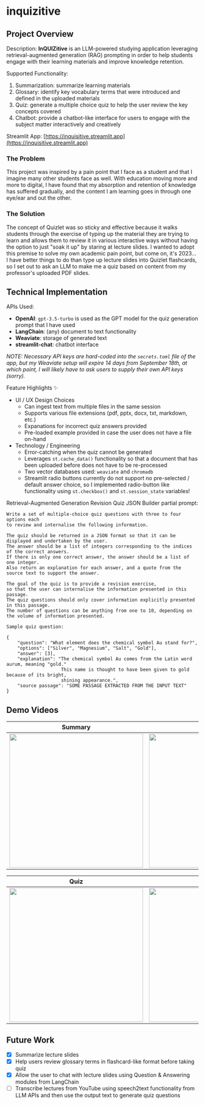 # inquizitive

## Project Overview

Description: **InQUIZitive** is an LLM-powered studying application leveraging retrieval-augmented generation (RAG) prompting in order to help students engage with their learning materials and improve knowledge retention.

Supported Functionality:

1. Summarization: summarize learning materials
2. Glossary: identify key vocabulary terms that were introduced and defined in the uploaded materials
3. Quiz: generate a multiple choice quiz to help the user review the key concepts covered
4. Chatbot: provide a chatbot-like interface for users to engage with the subject matter interactively and creatively

Streamlit App: [https://inquisitive.streamlit.app](https://inquisitive.streamlit.app)  

### The Problem

This project was inspired by a pain point that I face as a student and that I imagine many other students face as well. With education moving more and more to digital, I have found that my absorption and retention of knowledge has suffered gradually, and the content I am learning goes in through one eye/ear and out the other.

### The Solution

The concept of Quizlet was so sticky and effective because it walks students through the exercise of typing up the material they are trying to learn and allows them to review it in various interactive ways without having the option to just "soak it up" by staring at lecture slides. I wanted to adopt this premise to solve my own academic pain point, but come on, it's 2023... I have better things to do than type up lecture slides into Quizlet flashcards, so I set out to ask an LLM to make me a quiz based on content from my professor's uploaded PDF slides.

## Technical Implementation

APIs Used:
- **OpenAI**: `gpt-3.5-turbo` is used as the GPT model for the quiz generation prompt that I have used
- **LangChain**: (any) document to text functionality
- **Weaviate**: storage of generated text
- **streamlit-chat**: chatbot interface  

*NOTE: Necessary API keys are hard-coded into the `secrets.toml` file of the app, but my Weaviate setup will expire 14 days from September 18th, at which point, I will likely have to ask users to supply their own API keys (sorry).*

Feature Highlights ✨

- UI / UX Design Choices
  - Can ingest text from multiple files in the same session
  - Supports various file extensions (pdf, pptx, docx, txt, markdown, etc.)
  - Expanations for incorrect quiz answers provided
  - Pre-loaded example provided in case the user does not have a file on-hand
- Technology / Engineering
  - Error-catching when the quiz cannot be generated
  - Leverages `st.cache_data()` functionality so that a document that has been uploaded before does not have to be re-processed
  - Two vector databases used: `weaviate` and `chromadb`
  - Streamlit radio buttons currently do not support no pre-selected / default answer choice, so I implemented radio-button like functionality using `st.checkbox()` and `st.session_state` variables!

Retrieval-Augmented Generation Revision Quiz JSON Builder partial prompt:

> 
    Write a set of multiple-choice quiz questions with three to four options each 
    to review and internalise the following information.

    The quiz should be returned in a JSON format so that it can be displayed and undertaken by the user.
    The answer should be a list of integers corresponding to the indices of the correct answers.
    If there is only one correct answer, the answer should be a list of one integer.
    Also return an explanation for each answer, and a quote from the source text to support the answer.

    The goal of the quiz is to provide a revision exercise, 
    so that the user can internalise the information presented in this passage.
    The quiz questions should only cover information explicitly presented in this passage. 
    The number of questions can be anything from one to 10, depending on the volume of information presented.     

    Sample quiz question:

    {
        "question": "What element does the chemical symbol Au stand for?",
        "options": ["Silver", "Magnesium", "Salt", "Gold"],
        "answer": [3],
        "explanation": "The chemical symbol Au comes from the Latin word aurum, meaning "gold." 
                        This name is thought to have been given to gold because of its bright,
                        shining appearance.",
        "source passage": "SOME PASSAGE EXTRACTED FROM THE INPUT TEXT"
    }

## Demo Videos

| **Summary** | **Glossary** |
| --- | --- |
| <img src="./media/summary.gif" width="350"/> | <img src="./media/glossary.gif" width="350"/>  |

| **Quiz** | **Chatbot** |
| --- | --- |
| <img src="./media/quiz.gif" width="350"/> | <img src="./media/chatbot.gif" width="350"/> |


## Future Work

- [x] Summarize lecture slides
- [x] Help users review glossary terms in flashcard-like format before taking quiz
- [x] Allow the user to chat with lecture slides using Question & Answering modules from LangChain
- [ ] Transcribe lectures from YouTube using speech2text functionality from LLM APIs and then use the output text to generate quiz questions